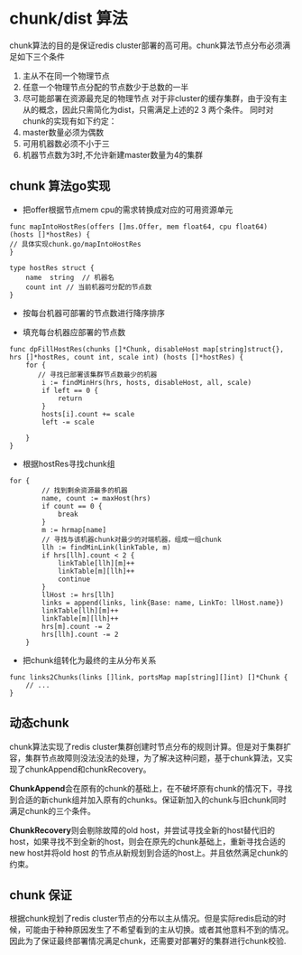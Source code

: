 # chunk/dist 算法
chunk算法的目的是保证redis cluster部署的高可用。chunk算法节点分布必须满足如下三个条件
1. 主从不在同一个物理节点  
2. 任意一个物理节点分配的节点数少于总数的一半  
3. 尽可能部署在资源最充足的物理节点
对于非cluster的缓存集群，由于没有主从的概念，因此只需简化为dist，只需满足上述的2 3 两个条件。
同时对chunk的实现有如下约定：
1. master数量必须为偶数
2. 可用机器数必须不小于三
2. 机器节点数为3时,不允许新建master数量为4的集群

## chunk 算法go实现
* 把offer根据节点mem cpu的需求转换成对应的可用资源单元

```
func mapIntoHostRes(offers []ms.Offer, mem float64, cpu float64) (hosts []*hostRes) {
// 具体实现chunk.go/mapIntoHostRes
}

type hostRes struct {
	name  string  // 机器名
	count int // 当前机器可分配的节点数
}
```

* 按每台机器可部署的节点数进行降序排序

* 填充每台机器应部署的节点数

```
func dpFillHostRes(chunks []*Chunk, disableHost map[string]struct{}, hrs []*hostRes, count int, scale int) (hosts []*hostRes) {
    for {
       // 寻找已部署该集群节点数最少的机器
		i := findMinHrs(hrs, hosts, disableHost, all, scale)
		if left == 0 {
			return
		}
		hosts[i].count += scale
		left -= scale

	}
}
```
* 根据hostRes寻找chunk组

```chunk.go/Chunks
for {
        // 找到剩余资源最多的机器
		name, count := maxHost(hrs)
		if count == 0 {
			break
		}
		m := hrmap[name]
        // 寻找与该机器chunk对最少的对端机器，组成一组chunk
		llh := findMinLink(linkTable, m)
		if hrs[llh].count < 2 {
			linkTable[llh][m]++
			linkTable[m][llh]++
			continue
		}
		llHost := hrs[llh]
		links = append(links, link{Base: name, LinkTo: llHost.name})
		linkTable[llh][m]++
		linkTable[m][llh]++
		hrs[m].count -= 2
		hrs[llh].count -= 2
	}
```

* 把chunk组转化为最终的主从分布关系

```
func links2Chunks(links []link, portsMap map[string][]int) []*Chunk {
    // ...
}
```

## 动态chunk
chunk算法实现了redis cluster集群创建时节点分布的规则计算。但是对于集群扩容，集群节点故障则没法没法的处理，为了解决这种问题，基于chunk算法，又实现了chunkAppend和chunkRecovery。

**ChunkAppend**会在原有的chunk的基础上，在不破坏原有chunk的情况下，寻找到合适的新chunk组并加入原有的chunks。保证新加入的chunk与旧chunk同时满足chunk的三个条件。

**ChunkRecovery**则会剔除故障的old host，并尝试寻找全新的host替代旧的host，如果寻找不到全新的host，则会在原先的chunk基础上，重新寻找合适的new host并将old host 的节点从新规划到合适的host上。并且依然满足chunk的约束。

## chunk 保证
根据chunk规划了redis cluster节点的分布以主从情况。但是实际redis启动的时候，可能由于种种原因发生了不希望看到的主从切换。或者其他意料不到的情况。因此为了保证最终部署情况满足chunk，还需要对部署好的集群进行chunk校验.

